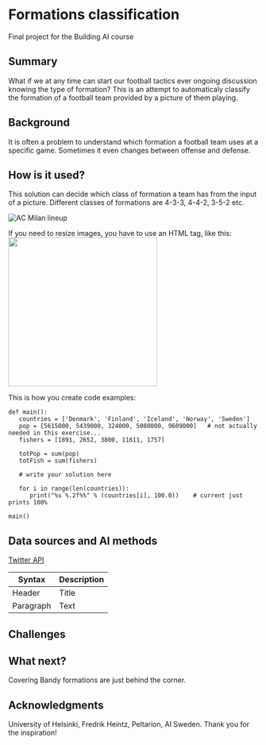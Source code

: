 

# Formations classification

Final project for the Building AI course

## Summary

What if we at any time can start our football tactics ever ongoing discussion knowing the type of formation?
This is an attempt to automaticaly classify the formation of a football team provided by a picture of them playing.

## Background

It is often a problem to understand which formation a football team uses at a specific game. Sometimes it even changes between offense and defense.


## How is it used?

This solution can decide which class of formation a team has from the input of a picture. Different classes of formations are 4-3-3, 4-4-2, 3-5-2 etc.

![AC Milan lineup](https://upload.wikimedia.org/wikipedia/commons/a/a4/Ac_milan.svg)

If you need to resize images, you have to use an HTML tag, like this:
<img src="https://upload.wikimedia.org/wikipedia/commons/5/5e/Sleeping_cat_on_her_back.jpg" width="300">

This is how you create code examples:
```
def main():
   countries = ['Denmark', 'Finland', 'Iceland', 'Norway', 'Sweden']
   pop = [5615000, 5439000, 324000, 5080000, 9609000]   # not actually needed in this exercise...
   fishers = [1891, 2652, 3800, 11611, 1757]

   totPop = sum(pop)
   totFish = sum(fishers)

   # write your solution here

   for i in range(len(countries)):
      print("%s %.2f%%" % (countries[i], 100.0))    # current just prints 100%

main()
```


## Data sources and AI methods

[Twitter API](https://developer.twitter.com/en/docs)

| Syntax      | Description |
| ----------- | ----------- |
| Header      | Title       |
| Paragraph   | Text        |

## Challenges

## What next?
Covering Bandy formations are just behind the corner.


## Acknowledgments
University of Helsinki, Fredrik Heintz, Peltarion, AI Sweden. Thank you for the inspiration!
